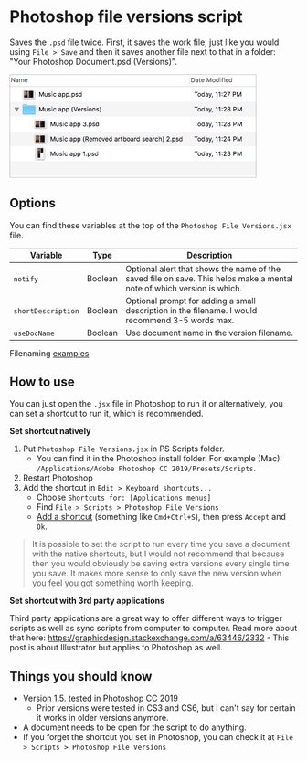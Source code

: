 # Photoshop file versions script

Saves the `.psd` file twice. First, it saves the work file, just like you would using `File > Save` and then it saves another file next to that in a folder: "Your Photoshop Document.psd (Versions)".

![Example of saved psd files](readme_img/Example.png)


## Options

You can find these variables at the top of the `Photoshop File Versions.jsx` file.

| Variable | Type | Description |
|--------------------|---------|------------------------------------------------------------------------------------------------------------------------|
| `notify` | Boolean | Optional alert that shows the name of the saved file on save. This helps make a mental note of which version is which. |
| `shortDescription` | Boolean | Optional prompt for adding a small description in the filename. I would recommend 3-5 words max. |
| `useDocName` | Boolean | Use document name in the version filename. |

Filenaming [examples](https://github.com/joonaspaakko/Photoshop-file-versions-script/issues/3#issue-380111302)

## How to use

You can just open the `.jsx` file in Photoshop to run it or alternatively, you can set a shortcut to run it, which is recommended.

**Set shortcut natively**

1. Put `Photoshop File Versions.jsx` in PS Scripts folder.
   - You can find it in the Photoshop install folder. For example (Mac): `/Applications/Adobe Photoshop CC 2019/Presets/Scripts`.
2. Restart Photoshop
3. Add the shortcut in `Edit > Keyboard shortcuts...`
   * Choose `Shortcuts for: [Applications menus]`
   * Find `File > Scripts > Photoshop File Versions`
   * [Add a shortcut](readme_img/Shortcut.png) (something like `Cmd+Ctrl+S`), then press `Accept` and `Ok`.
     
> It is possible to set the script to run every time you save a document with the native shortcuts, but I would not recommend that because then you would obviously be saving extra versions every single time you save. It makes more sense to only save the new version when you feel you got something worth keeping.
     
**Set shortcut with 3rd party applications**

Third party applications are a great way to offer different ways to trigger scripts as well as sync scripts from computer to computer. Read more about that here: https://graphicdesign.stackexchange.com/a/63446/2332 - This post is about Illustrator but applies to Photoshop as well.

## Things you should know

* Version 1.5. tested in Photoshop CC 2019
   * Prior versions were tested in CS3 and CS6, but I can't say for certain it works in older versions anymore.
* A document needs to be open for the script to do anything.
* If you forget the shortcut you set in Photoshop, you can check it at `File > Scripts > Photoshop File Versions`
